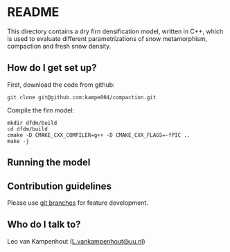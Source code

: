 # README #

This directory contains a dry firn densification model, written in C++, which is used to evaluate different parametrizations of snow metamorphism, compaction and fresh snow density. 
## How do I get set up? ##

First, download the code from github:

    git clone git@github.com:kampe004/compaction.git
 
Compile the firn model: 

    mkdir dfdm/build
    cd dfdm/build
    cmake -D CMAKE_CXX_COMPILER=g++ -D CMAKE_CXX_FLAGS=-fPIC ..
    make -j

## Running the model ##

## Contribution guidelines ##

Please use <a href="http://gitimmersion.com/lab_24.html" target="_blank">git branches</a> for feature development. 

## Who do I talk to? ##

Leo van Kampenhout (L.vankampenhout@uu.nl)
